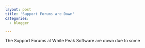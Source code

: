 ```yaml
---
layout: post
title: 'Support Forums are Down'
categories:
  - blogger

---
```


The Support Forums at White Peak Software are down due to some
